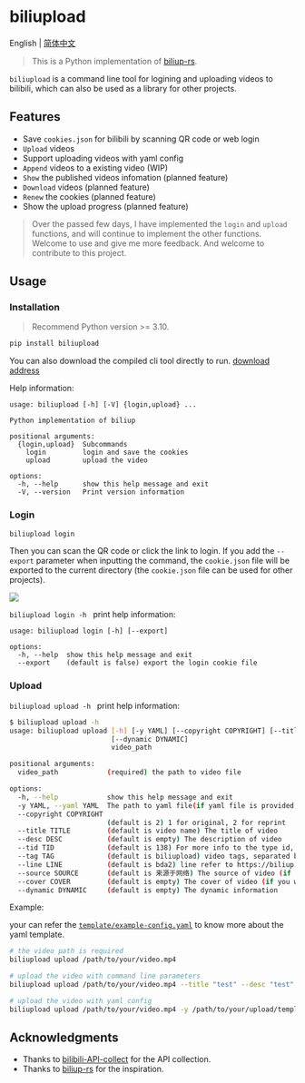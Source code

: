 # biliupload

English | [简体中文](./README.md)

> This is a Python implementation of [biliup-rs](https://github.com/biliup/biliup-rs).

`biliupload` is a command line tool for logining and uploading videos to bilibili, which can also be used as a library for other projects.

## Features

- Save `cookies.json` for bilibili by scanning QR code or web login
- `Upload` videos
- Support uploading videos with yaml config
- `Append` videos to a existing video (WIP)
- `Show` the published videos infomation (planned feature)
- `Download` videos (planned feature)
- `Renew` the cookies (planned feature)
- Show the upload progress (planned feature)

> Over the passed few days, I have implemented the `login` and `upload` functions, and will continue to implement the other functions. Welcome to use and give me more feedback. And welcome to contribute to this project.

## Usage

### Installation

> Recommend Python version >= 3.10.

```bash
pip install biliupload
```

You can also download the compiled cli tool directly to run. [download address](https://github.com/timerring/biliupload/releases)

Help information:

```
usage: biliupload [-h] [-V] {login,upload} ...

Python implementation of biliup

positional arguments:
  {login,upload}  Subcommands
    login         login and save the cookies
    upload        upload the video

options:
  -h, --help      show this help message and exit
  -V, --version   Print version information
```

### Login

```bash
biliupload login
```

Then you can scan the QR code or click the link to login. If you add the `--export` parameter when inputting the command, the `cookie.json` file will be exported to the current directory (the `cookie.json` file can be used for other projects).

![](https://cdn.jsdelivr.net/gh/timerring/scratchpad2023/2024/2025-01-08-11-54-34.png)

`biliupload login -h ` print help information:

```
usage: biliupload login [-h] [--export]

options:
  -h, --help  show this help message and exit
  --export    (default is false) export the login cookie file
```

### Upload

`biliupload upload -h ` print help information:

```bash
$ biliupload upload -h
usage: biliupload upload [-h] [-y YAML] [--copyright COPYRIGHT] [--title TITLE] [--desc DESC] [--tid TID] [--tag TAG] [--line LINE] [--source SOURCE] [--cover COVER]
                         [--dynamic DYNAMIC]
                         video_path

positional arguments:
  video_path            (required) the path to video file

options:
  -h, --help            show this help message and exit
  -y YAML, --yaml YAML  The path to yaml file(if yaml file is provided, the arguments below will be ignored)
  --copyright COPYRIGHT
                        (default is 2) 1 for original, 2 for reprint
  --title TITLE         (default is video name) The title of video
  --desc DESC           (default is empty) The description of video
  --tid TID             (default is 138) For more info to the type id, refer to https://biliup.github.io/tid-ref.html
  --tag TAG             (default is biliupload) video tags, separated by comma
  --line LINE           (default is bda2) line refer to https://biliup.github.io/upload-systems-analysis.html
  --source SOURCE       (default is 来源于网络) The source of video (if your video is re-print)
  --cover COVER         (default is empty) The cover of video (if you want to customize, set it as the path to your cover image)
  --dynamic DYNAMIC     (default is empty) The dynamic information
```

Example:

your can refer the [`template/example-config.yaml`](https://github.com/timerring/biliupload/tree/main/template/example-config.yaml) to know more about the yaml template.

```bash
# the video path is required
biliupload upload /path/to/your/video.mp4

# upload the video with command line parameters
biliupload upload /path/to/your/video.mp4 --title "test" --desc "test" --tid 138 --tag "test" --line bda2

# upload the video with yaml config
biliupload upload /path/to/your/video.mp4 -y /path/to/your/upload/template.yaml
```

## Acknowledgments

- Thanks to [bilibili-API-collect](https://github.com/SocialSisterYi/bilibili-API-collect) for the API collection.
- Thanks to [biliup-rs](https://github.com/biliup/biliup-rs) for the inspiration.
